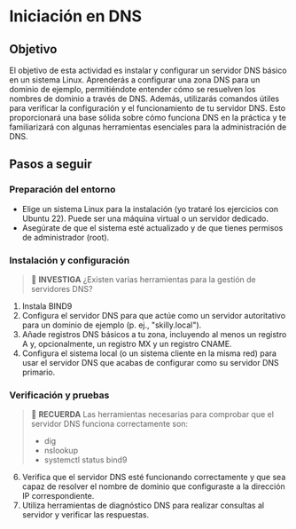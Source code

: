 # Iniciación en DNS

## Objetivo

El objetivo de esta actividad es instalar y configurar un servidor DNS básico en un sistema Linux. Aprenderás a configurar una zona DNS para un dominio de ejemplo, permitiéndote entender cómo se resuelven los nombres de dominio a través de DNS. Además, utilizarás comandos útiles para verificar la configuración y el funcionamiento de tu servidor DNS. Esto proporcionará una base sólida sobre cómo funciona DNS en la práctica y te familiarizará con algunas herramientas esenciales para la administración de DNS.

## Pasos a seguir

### Preparación del entorno

- Elige un sistema Linux para la instalación (yo trataré los ejercicios con Ubuntu 22). Puede ser una máquina virtual o un servidor dedicado.
- Asegúrate de que el sistema esté actualizado y de que tienes permisos de administrador (root).

### Instalación y configuración

> :mag_right: **INVESTIGA**
> ¿Existen varias herramientas para la gestión de servidores DNS?

1. Instala BIND9
2. Configura el servidor DNS para que actúe como un servidor autoritativo para un dominio de ejemplo (p. ej., "skilly.local").
3. Añade registros DNS básicos a tu zona, incluyendo al menos un registro A y, opcionalmente, un registro MX y un registro CNAME.
4. Configura el sistema local (o un sistema cliente en la misma red) para usar el servidor DNS que acabas de configurar como su servidor DNS primario.

### Verificación y pruebas

> :brain: **RECUERDA**
> Las herramientas necesarias para comprobar que el servidor DNS funciona correctamente son:
> - dig
> - nslookup
> - systemctl status bind9

6. Verifica que el servidor DNS esté funcionando correctamente y que sea capaz de resolver el nombre de dominio que configuraste a la dirección IP correspondiente.
7. Utiliza herramientas de diagnóstico DNS para realizar consultas al servidor y verificar las respuestas.